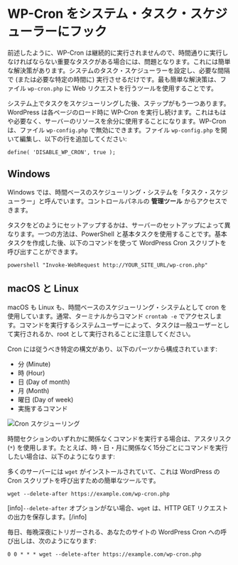 <!--
# Hooking WP-Cron Into the System Task Scheduler
-->

# WP-Cron をシステム・タスク・スケジューラーにフック

<!--
As previously mentioned, WP-Cron does not run continuously, which can be an issue if there are critical tasks that must run on time. There is an easy solution for this. Simply set up your system's task scheduler to run on the intervals you desire (or at the specific time needed). The easiest solution is to use a tool to make a web request to the `wp-cron.php` file.
-->

前述したように、WP-Cron は継続的に実行されませんので、時間通りに実行しなければならない重要なタスクがある場合には、問題となります。これには簡単な解決策があります。システムのタスク・スケジューラーを設定し、必要な間隔で (または必要な特定の時間に) 実行させるだけです。最も簡単な解決策は、ファイル `wp-cron.php` に Web リクエストを行うツールを使用することです。

<!--
After scheduling the task on your system, there is one more step to complete. WordPress will continue to run WP-Cron on each page load. This is no longer necessary and will contribute to extra resource usage on your server. WP-Cron can be disabled in the `wp-config.php` file. Open the `wp-config.php` file for editing and add the following line:
-->

システム上でタスクをスケジューリングした後、ステップがもう一つあります。WordPress は各ページのロード時に WP-Cron を実行し続けます。これはもはや必要なく、サーバーのリソースを余分に使用することになります。WP-Cron は、ファイル `wp-config.php` で無効にできます。ファイル `wp-config.php` を開いて編集し、以下の行を追加してください:

```
define( 'DISABLE_WP_CRON', true );
```

<!--
## Windows
-->

## Windows

<!--
Windows calls their time based scheduling system the Task Scheduler. It can be accessed via the **Administrative Tools** in the control panel.
-->

Windows では、時間ベースのスケジューリング・システムを「タスク・スケジューラー」と呼んでいます。コントロールパネルの **管理ツール** からアクセスできます。

<!--
How you setup the task varies with server setup. One method is to use PowerShell and a Basic Task. After creating a Basic Task the following command can be used to call the WordPress Cron script.
-->

タスクをどのようにセットアップするかは、サーバーのセットアップによって異なります。一つの方法は、PowerShell と基本タスクを使用することです。基本タスクを作成した後、以下のコマンドを使って WordPress Cron スクリプトを呼び出すことができます。

```
powershell "Invoke-WebRequest http://YOUR_SITE_URL/wp-cron.php"
```

<!--
## MacOS and Linux
-->

## macOS と Linux

<!--
Mac OS X and Linux both use cron as their time based scheduling system. It is typically access from the terminal with the `crontab -e` command. It should be noted that tasks will be run as a regular user or as root depending on the system user running the command.
-->

macOS も Linux も、時間ベースのスケジューリング・システムとして cron を使用しています。通常、ターミナルからコマンド `crontab -e` でアクセスします。コマンドを実行するシステムユーザーによって、タスクは一般ユーザーとして実行されるか、root として実行されることに注意してください。

<!--
Cron has a specific syntax that needs to be followed and contains the following parts:
-->

Cron には従うべき特定の構文があり、以下のパーツから構成されています:

<!--
- Minute
- Hour
- Day of month
- Month
- Day of week
- Command to execute
-->

- 分 (Minute)
- 時 (Hour)
- 日 (Day of month)
- 月 (Month)
- 曜日 (Day of week)
- 実施するコマンド

<!--
![Cron Scheduling](https://i3.wp.com/developer.wordpress.org/files/2014/10/plugin-wp-cron-cron-scheduling.png)
-->

![Cron スケジューリング](https://i3.wp.com/developer.wordpress.org/files/2014/10/plugin-wp-cron-cron-scheduling.png)

<!--
If a command should be run regardless of one of the time sections an asterisk (`*`) should be used. For example if you wanted to run a command every 15 minutes regardless of the hour, day, or month it would look like:
-->

時間セクションのいずれかに関係なくコマンドを実行する場合は、アスタリスク (`*`) を使用します。たとえば、時・日・月に関係なく15分ごとにコマンドを実行したい場合は、以下のようになります:

<!--
Many servers have `wget` installed and this is an easy tool to call the WordPress Cron script.
-->

多くのサーバーには `wget` がインストールされていて、これは WordPress の Cron スクリプトを呼び出すための簡単なツールです。

```
wget --delete-after https://example.com/wp-cron.php
```

<!--
[info]Without –delete-after option, wget would save the output of the HTTP GET request.[/info]
-->

[info]`--delete-after` オプションがない場合、`wget` は、HTTP GET リクエストの出力を保存します。[/info]

<!--
A daily call to your site's WordPress Cron that triggers at midnight every night could look similar to:
-->

毎日、毎晩深夜にトリガーされる、あなたのサイトの WordPress Cron への呼び出しは、次のようになります:

```
0 0 * * * wget --delete-after https://example.com/wp-cron.php
```
